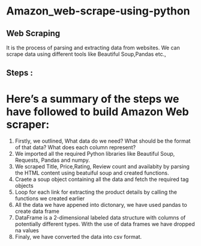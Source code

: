# Amazon_web-scrape-using-python
## Web Scraping
  It is the process of parsing and extracting data from websites. We can scrape data using different tools like Beautiful Soup,Pandas etc.,
## Steps :
  # Here’s a summary of the steps we have followed to build Amazon Web scraper:
  1. Firstly, we outlined, What data do we need? What should be the format of that data? What does each column represent?
  2. We imported all the required Python libraries like Beautiful Soup, Requests, Pandas and numpy.
  3. We scraped Title, Price,Rating, Review count and availabity by parsing the HTML content using beatuiful soup and created functions.
  4. Craete a soup object containing all the data and fetch the required tag objects
  5. Loop for each link for extracting the product details by calling the functions we created earlier
  6. All the data we have appened into dictonary, we have used pandas to create data frame
  7. DataFrame is a 2-dimensional labeled data structure with columns of potentially different types. With the use of data frames we have dropped na values
  8. Finaly, we have converted the data into csv format.
